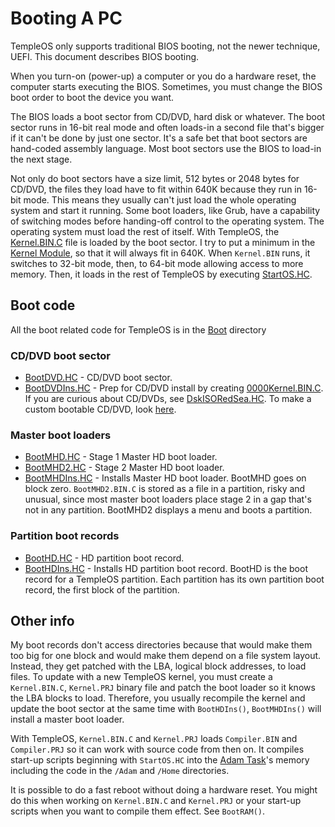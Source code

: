 # Booting A PC
TempleOS only supports traditional BIOS booting, not the newer technique, UEFI. This document describes BIOS booting.

When you turn-on (power-up) a computer or you do a hardware reset, the computer starts executing the BIOS. Sometimes, you must change the BIOS boot order to boot the device you want.

The BIOS loads a boot sector from CD/DVD, hard disk or whatever. The boot sector runs in 16-bit real mode and often loads-in a second file that's bigger if it can't be done by just one sector. It's a safe bet that boot sectors are hand-coded assembly language. Most boot sectors use the BIOS to load-in the next stage.

Not only do boot sectors have a size limit, 512 bytes or 2048 bytes for CD/DVD, the files they load have to fit within 640K because they run in 16-bit mode. This means they usually can't just load the whole operating system and start it running. Some boot loaders, like Grub, have a capability of switching modes before handing-off control to the operating system. The operating system must load the rest of itself. With TempleOS, the [Kernel.BIN.C](https://github.com/cia-foundation/TempleOS/blob/c26482bb6ad3f80106d28504ec5db3c6a360732c/Kernel/Kernel.PRJ) file is loaded by the boot sector. I try to put a minimum in the [Kernel Module](https://github.com/cia-foundation/TempleOS/blob/c26482bb6ad3f80106d28504ec5db3c6a360732c/Kernel/Kernel.PRJ), so that it will always fit in 640K. When `Kernel.BIN` runs, it switches to 32-bit mode, then, to 64-bit mode allowing access to more memory. Then, it loads in the rest of TempleOS by executing [StartOS.HC](https://github.com/cia-foundation/TempleOS/blob/c26482bb6ad3f80106d28504ec5db3c6a360732c/StartOS.HC).

## Boot code
All the boot related code for TempleOS is in the [Boot](https://github.com/cia-foundation/TempleOS/tree/archive/Adam/Opt/Boot) directory

### CD/DVD boot sector
- [BootDVD.HC](https://github.com/cia-foundation/TempleOS/blob/c26482bb6ad3f80106d28504ec5db3c6a360732c/Adam/Opt/Boot/BootDVD.HC) - CD/DVD boot sector.
- [BootDVDIns.HC](https://github.com/cia-foundation/TempleOS/blob/c26482bb6ad3f80106d28504ec5db3c6a360732c/Adam/Opt/Boot/BootDVDIns.HC) - Prep for CD/DVD install by creating [0000Kernel.BIN.C](https://github.com/cia-foundation/TempleOS/blob/c26482bb6ad3f80106d28504ec5db3c6a360732c/0000Boot/0000Kernel.BIN.C).
If you are curious about CD/DVDs, see [DskISORedSea.HC](https://github.com/cia-foundation/TempleOS/blob/c26482bb6ad3f80106d28504ec5db3c6a360732c/Adam/Opt/Boot/DskISORedSea.HC). To make a custom bootable CD/DVD, look [here](https://github.com/cia-foundation/TempleOS/blob/c26482bb6ad3f80106d28504ec5db3c6a360732c/Misc/DoDistro.HC).

### Master boot loaders
- [BootMHD.HC](https://github.com/cia-foundation/TempleOS/blob/c26482bb6ad3f80106d28504ec5db3c6a360732c/Adam/Opt/Boot/BootMHD.HC) - Stage 1 Master HD boot loader.
- [BootMHD2.HC](https://github.com/cia-foundation/TempleOS/blob/c26482bb6ad3f80106d28504ec5db3c6a360732c/Adam/Opt/Boot/BootMHD2.HC) - Stage 2 Master HD boot loader.
- [BootMHDIns.HC](https://github.com/cia-foundation/TempleOS/blob/c26482bb6ad3f80106d28504ec5db3c6a360732c/Adam/Opt/Boot/BootMHDIns.HC) - Installs Master HD boot loader.
BootMHD goes on block zero. `BootMHD2.BIN.C` is stored as a file in a partition, risky and unusual, since most master boot loaders place stage 2 in a gap that's not in any partition. BootMHD2 displays a menu and boots a partition.

### Partition boot records
- [BootHD.HC](https://github.com/cia-foundation/TempleOS/blob/c26482bb6ad3f80106d28504ec5db3c6a360732c/Adam/Opt/Boot/BootHD.HC) - HD partition boot record.
- [BootHDIns.HC](https://github.com/cia-foundation/TempleOS/blob/c26482bb6ad3f80106d28504ec5db3c6a360732c/Adam/Opt/Boot/BootHDIns.HC) - Installs HD partition boot record.
BootHD is the boot record for a TempleOS partition. Each partition has its own partition boot record, the first block of the partition.

## Other info
My boot records don't access directories because that would make them too big for one block and would make them depend on a file system layout. Instead, they get patched with the LBA, logical block addresses, to load files. To update with a new TempleOS kernel, you must create a `Kernel.BIN.C`, `Kernel.PRJ` binary file and patch the boot loader so it knows the LBA blocks to load. Therefore, you usually recompile the kernel and update the boot sector at the same time with `BootHDIns()`, `BootMHDIns()` will install a master boot loader.

With TempleOS, `Kernel.BIN.C` and `Kernel.PRJ` loads `Compiler.BIN` and `Compiler.PRJ` so it can work with source code from then on. It compiles start-up scripts beginning with `StartOS.HC` into the [Adam Task](./Glossary.md)'s memory including the code in the `/Adam` and `/Home` directories.

It is possible to do a fast reboot without doing a hardware reset. You might do this when working on `Kernel.BIN.C` and `Kernel.PRJ` or your start-up scripts when you want to compile them effect. See `BootRAM()`.
